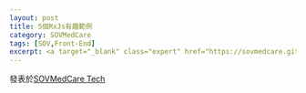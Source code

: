 ```yaml
---
layout: post
title: 5個RxJs有趣範例
category: SOVMedCare
tags: [SOV,Front-End]
excerpt: <a target="_blank" class="expert" href="https://sovmedcare.github.io/2017/09/15/rx-js-funny-examples/">發表於SOVMedCare Tech</a>
---
```


發表於[SOVMedCare Tech](https://sovmedcare.github.io/2017/09/15/rx-js-funny-examples/)
